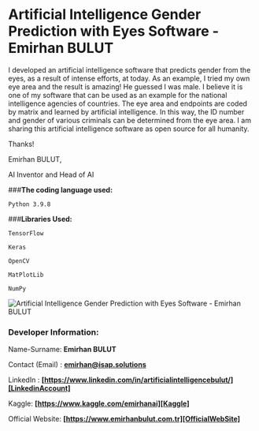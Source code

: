 # **Artificial Intelligence Gender Prediction with Eyes Software - Emirhan BULUT**

I developed an artificial intelligence software that predicts gender from the eyes, as a result of intense efforts, at today. As an example, I tried my own eye area and the result is amazing! He guessed I was male. I believe it is one of my software that can be used as an example for the national intelligence agencies of countries. The eye area and endpoints are coded by matrix and learned by artificial intelligence. In this way, the ID number and gender of various criminals can be determined from the eye area. I am sharing this artificial intelligence software as open source for all humanity.

Thanks!

Emirhan BULUT,

AI Inventor and Head of AI

###**The coding language used:**

`Python 3.9.8`

###**Libraries Used:**

`TensorFlow`

`Keras`

`OpenCV`

`MatPlotLib`

`NumPy`

<img class="fit-picture"
     src="https://raw.githubusercontent.com/emirhanai/Artificial-Intelligence-Gender-Prediction-with-Eyes-Software-Emirhan-BULUT/main/Artificial%20Intelligence%20Gender%20Prediction%20with%20Use%20Eyes%20Software!%20%5B_94%20Accuracy%5D.png"
     alt="Artificial Intelligence Gender Prediction with Eyes Software - Emirhan BULUT">
     
### **Developer Information:**

Name-Surname: **Emirhan BULUT**

Contact (Email) : **emirhan@isap.solutions**

LinkedIn : **[https://www.linkedin.com/in/artificialintelligencebulut/][LinkedinAccount]**

[LinkedinAccount]: https://www.linkedin.com/in/artificialintelligencebulut/

Kaggle: **[https://www.kaggle.com/emirhanai][Kaggle]**

Official Website: **[https://www.emirhanbulut.com.tr][OfficialWebSite]**

[Kaggle]: https://www.kaggle.com/emirhanai

[OfficialWebSite]: https://www.emirhanbulut.com.tr
